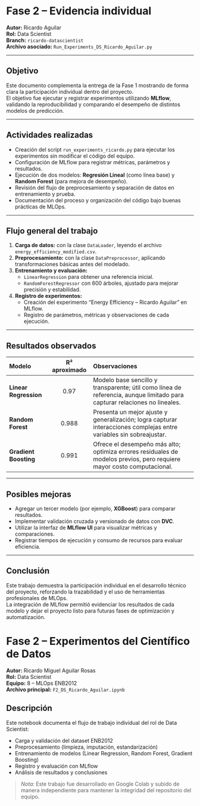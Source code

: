 # Fase 2 – Evidencia individual  
**Autor:** Ricardo Aguilar  
**Rol:** Data Scientist  
**Branch:** `ricardo-datascientist`  
**Archivo asociado:** `Run_Experiments_DS_Ricardo_Aguilar.py`

---

## Objetivo
Este documento complementa la entrega de la Fase 1 mostrando de forma clara la participación individual dentro del proyecto.  
El objetivo fue ejecutar y registrar experimentos utilizando **MLflow**, validando la reproducibilidad y comparando el desempeño de distintos modelos de predicción.

---

## Actividades realizadas
- Creación del script `run_experiments_ricardo.py` para ejecutar los experimentos sin modificar el código del equipo.  
- Configuración de MLflow para registrar métricas, parámetros y resultados.  
- Ejecución de dos modelos: **Regresión Lineal** (como línea base) y **Random Forest** (para mejora de desempeño).  
- Revisión del flujo de preprocesamiento y separación de datos en entrenamiento y prueba.  
- Documentación del proceso y organización del código bajo buenas prácticas de MLOps.

---

## Flujo general del trabajo
1. **Carga de datos:** con la clase `DataLoader`, leyendo el archivo `energy_efficiency_modified.csv`.  
2. **Preprocesamiento:** con la clase `DataPreprocessor`, aplicando transformaciones básicas antes del modelado.  
3. **Entrenamiento y evaluación:**  
   - `LinearRegression` para obtener una referencia inicial.  
   - `RandomForestRegressor` con 600 árboles, ajustado para mejorar precisión y estabilidad.  
4. **Registro de experimentos:**  
   - Creación del experimento “Energy Efficiency – Ricardo Aguilar” en MLflow.  
   - Registro de parámetros, métricas y observaciones de cada ejecución.  

---


## Resultados observados
| Modelo | R² aproximado | Observaciones |
|:-------|:---------------:|:--------------|
| **Linear Regression** | 0.97 | Modelo base sencillo y transparente; útil como línea de referencia, aunque limitado para capturar relaciones no lineales. |
| **Random Forest** | 0.988 | Presenta un mejor ajuste y generalización; logra capturar interacciones complejas entre variables sin sobreajustar. |
| **Gradient Boosting** | 0.991 | Ofrece el desempeño más alto; optimiza errores residuales de modelos previos, pero requiere mayor costo computacional. |


---

## Posibles mejoras
- Agregar un tercer modelo (por ejemplo, **XGBoost**) para comparar resultados.  
- Implementar validación cruzada y versionado de datos con **DVC**.  
- Utilizar la interfaz de **MLflow UI** para visualizar métricas y comparaciones.  
- Registrar tiempos de ejecución y consumo de recursos para evaluar eficiencia.

---

## Conclusión
Este trabajo demuestra la participación individual en el desarrollo técnico del proyecto, reforzando la trazabilidad y el uso de herramientas profesionales de MLOps.  
La integración de MLflow permitió evidenciar los resultados de cada modelo y dejar el proyecto listo para futuras fases de optimización y automatización.

# Fase 2 – Experimentos del Científico de Datos
**Autor:** Ricardo Miguel Aguilar Rosas  
**Rol:** Data Scientist  
**Equipo:** 8 – MLOps ENB2012  
**Archivo principal:** `F2_DS_Ricardo_Aguilar.ipynb`

## Descripción
Este notebook documenta el flujo de trabajo individual del rol de Data Scientist:
- Carga y validación del dataset ENB2012  
- Preprocesamiento (limpieza, imputación, estandarización)  
- Entrenamiento de modelos (Linear Regression, Random Forest, Gradient Boosting)  
- Registro y evaluación con MLflow  
- Análisis de resultados y conclusiones  

> *Nota:* Este trabajo fue desarrollado en Google Colab y subido de manera independiente para mantener la integridad del repositorio del equipo.
